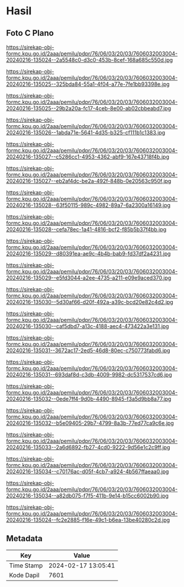 # Hasil

## Foto C Plano

https://sirekap-obj-formc.kpu.go.id/2aaa/pemilu/pdpr/76/06/03/20/03/7606032003004-20240216-135024--2a5548c0-d3c0-453b-8cef-168a685c550d.jpg

https://sirekap-obj-formc.kpu.go.id/2aaa/pemilu/pdpr/76/06/03/20/03/7606032003004-20240216-135025--325bda84-55a1-4f04-a77e-7fe1bb93398e.jpg

https://sirekap-obj-formc.kpu.go.id/2aaa/pemilu/pdpr/76/06/03/20/03/7606032003004-20240216-135025--29b2a20a-fc17-4ceb-8e00-ab02cbbeabd7.jpg

https://sirekap-obj-formc.kpu.go.id/2aaa/pemilu/pdpr/76/06/03/20/03/7606032003004-20240216-135026--1abda71e-5641-4d35-b325-cf111b1c1383.jpg

https://sirekap-obj-formc.kpu.go.id/2aaa/pemilu/pdpr/76/06/03/20/03/7606032003004-20240216-135027--c5286cc1-4953-4362-abf9-167e43718f4b.jpg

https://sirekap-obj-formc.kpu.go.id/2aaa/pemilu/pdpr/76/06/03/20/03/7606032003004-20240216-135027--eb2af4dc-be2a-492f-848b-0e20563c950f.jpg

https://sirekap-obj-formc.kpu.go.id/2aaa/pemilu/pdpr/76/06/03/20/03/7606032003004-20240216-135028--63f50115-989c-4982-89a7-6a2300a16149.jpg

https://sirekap-obj-formc.kpu.go.id/2aaa/pemilu/pdpr/76/06/03/20/03/7606032003004-20240216-135028--cefa78ec-1a41-4816-bcf2-f85b5b37f4bb.jpg

https://sirekap-obj-formc.kpu.go.id/2aaa/pemilu/pdpr/76/06/03/20/03/7606032003004-20240216-135029--d80391ea-ae9c-4b4b-bab9-fd37df2a4231.jpg

https://sirekap-obj-formc.kpu.go.id/2aaa/pemilu/pdpr/76/06/03/20/03/7606032003004-20240216-135029--e5fd3044-a2ee-4735-a211-e09e9aced370.jpg

https://sirekap-obj-formc.kpu.go.id/2aaa/pemilu/pdpr/76/06/03/20/03/7606032003004-20240216-135030--5d30af66-d20f-492a-a39c-bcd20e82c4d2.jpg

https://sirekap-obj-formc.kpu.go.id/2aaa/pemilu/pdpr/76/06/03/20/03/7606032003004-20240216-135030--caf5dbd7-a13c-4188-aec4-473422a3e131.jpg

https://sirekap-obj-formc.kpu.go.id/2aaa/pemilu/pdpr/76/06/03/20/03/7606032003004-20240216-135031--3672ac17-2ed5-46d8-80ec-c750773fabd6.jpg

https://sirekap-obj-formc.kpu.go.id/2aaa/pemilu/pdpr/76/06/03/20/03/7606032003004-20240216-135031--693daf8d-c3db-4009-9982-dc5317537cd6.jpg

https://sirekap-obj-formc.kpu.go.id/2aaa/pemilu/pdpr/76/06/03/20/03/7606032003004-20240216-135032--0ede7ff4-9d0b-4490-8945-f3a5d9bb8a77.jpg

https://sirekap-obj-formc.kpu.go.id/2aaa/pemilu/pdpr/76/06/03/20/03/7606032003004-20240216-135032--b5e09405-29b7-4799-8a3b-77ed77ca9c6e.jpg

https://sirekap-obj-formc.kpu.go.id/2aaa/pemilu/pdpr/76/06/03/20/03/7606032003004-20240216-135033--2a6d6892-fb27-4cd0-9222-9d56e1c2c9ff.jpg

https://sirekap-obj-formc.kpu.go.id/2aaa/pemilu/pdpr/76/06/03/20/03/7606032003004-20240216-135034--c70176ac-d05f-4cb7-a924-4b567ffaeaa0.jpg

https://sirekap-obj-formc.kpu.go.id/2aaa/pemilu/pdpr/76/06/03/20/03/7606032003004-20240216-135034--a82db075-f7f5-411b-9e14-b15cc6002b90.jpg

https://sirekap-obj-formc.kpu.go.id/2aaa/pemilu/pdpr/76/06/03/20/03/7606032003004-20240216-135024--fc2e2885-f16e-49c1-b6ea-13be40280c2d.jpg


## Metadata

| Key        | Value               |
| ---------- | ------------------- |
| Time Stamp | 2024-02-17 13:05:41 |
| Kode Dapil | 7601                |



